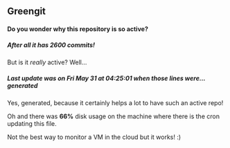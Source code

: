 ## Greengit

#### Do you wonder why this repository is so active?

##### After all it has 2600 commits!

But is it *really* active? Well...

##### Last update was on Fri May 31 at 04:25:01 when those lines were... generated

Yes, generated, because it certainly helps a lot to have such an active repo!

Oh and there was **66%** disk usage on the machine
where there is the cron updating this file.

Not the best way to monitor a VM in the cloud but it works! :)
